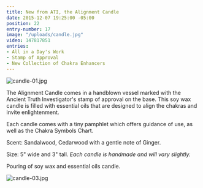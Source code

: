 ```yaml
---
title: New from ATI, the Alignment Candle
date: 2015-12-07 19:25:00 -05:00
position: 22
entry-number: 17
image: "/uploads/candle.jpg"
video: 147817851
entries:
- All in a Day's Work
- Stamp of Approval
- New Collection of Chakra Enhancers
---
```


![candle-01.jpg](/uploads/candle-01.jpg)

The Alignment Candle comes in a handblown vessel marked with the Ancient Truth Investigator's stamp of approval on the base. This soy wax candle is filled with essential oils that are designed to align the chakras and invite enlightenment.

Each candle comes with a tiny pamphlet which offers guidance of use, as well as the Chakra Symbols Chart.

Scent: Sandalwood, Cedarwood with a gentle note of Ginger.

Size: 5" wide and 3" tall. *Each candle is handmade and will vary slightly.*

Pouring of soy wax and essential oils candle.

![candle-03.jpg](/uploads/candle-03.jpg)
